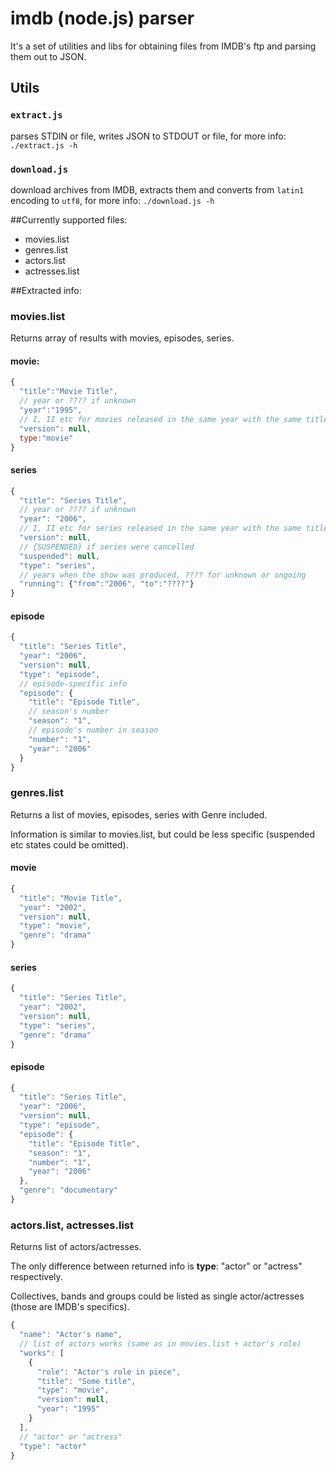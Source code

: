imdb (node.js) parser
===========

It's a set of utilities and libs for obtaining files from IMDB's ftp and parsing them out to JSON.

## Utils
### `extract.js`
parses STDIN or file, writes JSON to STDOUT or file, for more info: `./extract.js -h`

### `download.js`
download archives from IMDB, extracts them and converts from `latin1` encoding to `utf8`, for more info: `./download.js -h`

##Currently supported files:

* movies.list
* genres.list
* actors.list
* actresses.list

##Extracted info:

### movies.list
Returns array of results with movies, episodes, series.

#### movie:
```js
{
  "title":"Movie Title",
  // year or ???? if unknown
  "year":"1995",
  // I, II etc for movies released in the same year with the same title
  "version": null,
  type:"movie"
}
```

#### series

```js
{
  "title": "Series Title",
  // year or ???? if unknown
  "year": "2006",
  // I, II etc for series released in the same year with the same title
  "version": null,
  // {SUSPENDED} if series were cancelled
  "suspended": null,
  "type": "series",
  // years when the show was produced, ???? for unknown or ongoing
  "running": {"from":"2006", "to":"????"}
}
```

#### episode
```js
{
  "title": "Series Title",
  "year": "2006",
  "version": null,
  "type": "episode",
  // episode-specific info
  "episode": {
    "title": "Episode Title",
    // season's number
    "season": "1",
    // episode's number in season
    "number": "1",
    "year": "2006"
  }
}
```

### genres.list
Returns a list of movies, episodes, series with Genre included.

Information is similar to movies.list, but could be less specific (suspended etc states could be omitted).

#### movie

```js
{
  "title": "Movie Title",
  "year": "2002",
  "version": null,
  "type": "movie",
  "genre": "drama"
}
```

#### series
```js
{
  "title": "Series Title",
  "year": "2002",
  "version": null,
  "type": "series",
  "genre": "drama"
}
```

#### episode
```js
{
  "title": "Series Title",
  "year": "2006",
  "version": null,
  "type": "episode",
  "episode": {
    "title": "Episode Title",
    "season": "1",
    "number": "1",
    "year": "2006"
  },
  "genre": "documentary"
}
```

### actors.list, actresses.list
Returns list of actors/actresses.

The only difference between returned info is **type**: "actor" or "actress" respectively.

Collectives, bands and groups could be listed as single actor/actresses (those are IMDB's specifics).

```js
{
  "name": "Actor's name",
  // list of actors works (same as in movies.list + actor's role)
  "works": [
    {
      "role": "Actor's role in piece",
      "title": "Some title",
      "type": "movie",
      "version": null,
      "year": "1995"
    }
  ],
  // "actor" or "actress"
  "type": "actor"
}
```
